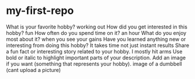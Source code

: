 # my-first-repo
What is your favorite hobby? 
working out
How did you get interested in this hobby?
fun
How often do you spend time on it?
an hour
What do you enjoy most about it?
when you see your gains
Have you learned anything new or interesting from doing this hobby?
It takes time not just instant results
Share a fun fact or interesting story related to your hobby.
I mostly hit arms
Use bold or italic to highlight important parts of your description.
Add an image if you want (something that represents your hobby).
image of a dumbbell (cant upload a picture)

